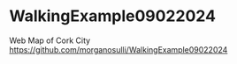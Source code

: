 # WalkingExample09022024
Web Map of Cork City 
https://github.com/morganosulli/WalkingExample09022024
